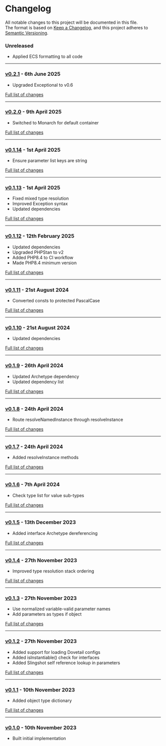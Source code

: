 # Changelog

All notable changes to this project will be documented in this file.<br>
The format is based on [Keep a Changelog](https://keepachangelog.com/en/1.0.0/),
and this project adheres to [Semantic Versioning](https://semver.org/spec/v2.0.0.html).

### Unreleased
- Applied ECS formatting to all code

---

### [v0.2.1](https://github.com/decodelabs/slingshot/commits/v0.2.1) - 6th June 2025

- Upgraded Exceptional to v0.6

[Full list of changes](https://github.com/decodelabs/slingshot/compare/v0.2.0...v0.2.1)

---

### [v0.2.0](https://github.com/decodelabs/slingshot/commits/v0.2.0) - 9th April 2025

- Switched to Monarch for default container

[Full list of changes](https://github.com/decodelabs/slingshot/compare/v0.1.14...v0.2.0)

---

### [v0.1.14](https://github.com/decodelabs/slingshot/commits/v0.1.14) - 1st April 2025

- Ensure parameter list keys are string

[Full list of changes](https://github.com/decodelabs/slingshot/compare/v0.1.13...v0.1.14)

---

### [v0.1.13](https://github.com/decodelabs/slingshot/commits/v0.1.13) - 1st April 2025

- Fixed mixed type resolution
- Improved Exception syntax
- Updated dependencies

[Full list of changes](https://github.com/decodelabs/slingshot/compare/v0.1.12...v0.1.13)

---

### [v0.1.12](https://github.com/decodelabs/slingshot/commits/v0.1.12) - 12th February 2025

- Updated dependencies
- Upgraded PHPStan to v2
- Added PHP8.4 to CI workflow
- Made PHP8.4 minimum version

[Full list of changes](https://github.com/decodelabs/slingshot/compare/v0.1.11...v0.1.12)

---

### [v0.1.11](https://github.com/decodelabs/slingshot/commits/v0.1.11) - 21st August 2024

- Converted consts to protected PascalCase

[Full list of changes](https://github.com/decodelabs/slingshot/compare/v0.1.10...v0.1.11)

---

### [v0.1.10](https://github.com/decodelabs/slingshot/commits/v0.1.10) - 21st August 2024

- Updated dependencies

[Full list of changes](https://github.com/decodelabs/slingshot/compare/v0.1.9...v0.1.10)

---

### [v0.1.9](https://github.com/decodelabs/slingshot/commits/v0.1.9) - 26th April 2024

- Updated Archetype dependency
- Updated dependency list

[Full list of changes](https://github.com/decodelabs/slingshot/compare/v0.1.8...v0.1.9)

---

### [v0.1.8](https://github.com/decodelabs/slingshot/commits/v0.1.8) - 24th April 2024

- Route resolveNamedInstance through resolveInstance

[Full list of changes](https://github.com/decodelabs/slingshot/compare/v0.1.7...v0.1.8)

---

### [v0.1.7](https://github.com/decodelabs/slingshot/commits/v0.1.7) - 24th April 2024

- Added resolveInstance methods

[Full list of changes](https://github.com/decodelabs/slingshot/compare/v0.1.6...v0.1.7)

---

### [v0.1.6](https://github.com/decodelabs/slingshot/commits/v0.1.6) - 7th April 2024

- Check type list for value sub-types

[Full list of changes](https://github.com/decodelabs/slingshot/compare/v0.1.5...v0.1.6)

---

### [v0.1.5](https://github.com/decodelabs/slingshot/commits/v0.1.5) - 13th December 2023

- Added interface Archetype dereferencing

[Full list of changes](https://github.com/decodelabs/slingshot/compare/v0.1.4...v0.1.5)

---

### [v0.1.4](https://github.com/decodelabs/slingshot/commits/v0.1.4) - 27th November 2023

- Improved type resolution stack ordering

[Full list of changes](https://github.com/decodelabs/slingshot/compare/v0.1.3...v0.1.4)

---

### [v0.1.3](https://github.com/decodelabs/slingshot/commits/v0.1.3) - 27th November 2023

- Use normalized variable-valid parameter names
- Add parameters as types if object

[Full list of changes](https://github.com/decodelabs/slingshot/compare/v0.1.2...v0.1.3)

---

### [v0.1.2](https://github.com/decodelabs/slingshot/commits/v0.1.2) - 27th November 2023

- Added support for loading Dovetail configs
- Added isInstantiable() check for interfaces
- Added Slingshot self reference lookup in parameters

[Full list of changes](https://github.com/decodelabs/slingshot/compare/v0.1.1...v0.1.2)

---

### [v0.1.1](https://github.com/decodelabs/slingshot/commits/v0.1.1) - 10th November 2023

- Added object type dictionary

[Full list of changes](https://github.com/decodelabs/slingshot/compare/v0.1.0...v0.1.1)

---

### [v0.1.0](https://github.com/decodelabs/slingshot/commits/v0.1.0) - 10th November 2023

- Built initial implementation
